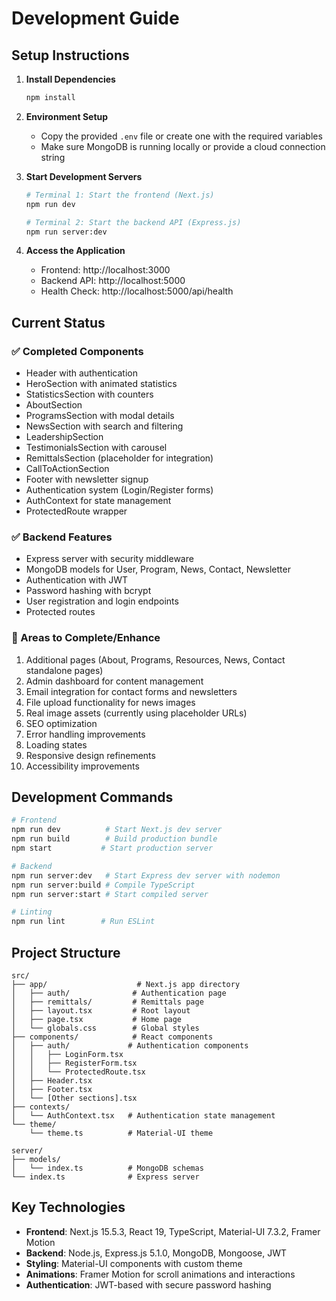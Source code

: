 # Development Guide

## Setup Instructions

1. **Install Dependencies**
   ```bash
   npm install
   ```

2. **Environment Setup**
   - Copy the provided `.env` file or create one with the required variables
   - Make sure MongoDB is running locally or provide a cloud connection string

3. **Start Development Servers**
   ```bash
   # Terminal 1: Start the frontend (Next.js)
   npm run dev
   
   # Terminal 2: Start the backend API (Express.js)
   npm run server:dev
   ```

4. **Access the Application**
   - Frontend: http://localhost:3000
   - Backend API: http://localhost:5000
   - Health Check: http://localhost:5000/api/health

## Current Status

### ✅ Completed Components
- Header with authentication
- HeroSection with animated statistics
- StatisticsSection with counters
- AboutSection
- ProgramsSection with modal details
- NewsSection with search and filtering
- LeadershipSection
- TestimonialsSection with carousel
- RemittalsSection (placeholder for integration)
- CallToActionSection
- Footer with newsletter signup
- Authentication system (Login/Register forms)
- AuthContext for state management
- ProtectedRoute wrapper

### ✅ Backend Features
- Express server with security middleware
- MongoDB models for User, Program, News, Contact, Newsletter
- Authentication with JWT
- Password hashing with bcrypt
- User registration and login endpoints
- Protected routes

### 🚧 Areas to Complete/Enhance
1. Additional pages (About, Programs, Resources, News, Contact standalone pages)
2. Admin dashboard for content management
3. Email integration for contact forms and newsletters
4. File upload functionality for news images
5. Real image assets (currently using placeholder URLs)
6. SEO optimization
7. Error handling improvements
8. Loading states
9. Responsive design refinements
10. Accessibility improvements

## Development Commands

```bash
# Frontend
npm run dev          # Start Next.js dev server
npm run build        # Build production bundle
npm start           # Start production server

# Backend
npm run server:dev   # Start Express dev server with nodemon
npm run server:build # Compile TypeScript
npm run server:start # Start compiled server

# Linting
npm run lint        # Run ESLint
```

## Project Structure

```
src/
├── app/                    # Next.js app directory
│   ├── auth/              # Authentication page
│   ├── remittals/         # Remittals page
│   ├── layout.tsx         # Root layout
│   ├── page.tsx           # Home page
│   └── globals.css        # Global styles
├── components/            # React components
│   ├── auth/             # Authentication components
│   │   ├── LoginForm.tsx
│   │   ├── RegisterForm.tsx
│   │   └── ProtectedRoute.tsx
│   ├── Header.tsx
│   ├── Footer.tsx
│   └── [Other sections].tsx
├── contexts/
│   └── AuthContext.tsx   # Authentication state management
└── theme/
    └── theme.ts          # Material-UI theme

server/
├── models/
│   └── index.ts          # MongoDB schemas
└── index.ts              # Express server
```

## Key Technologies

- **Frontend**: Next.js 15.5.3, React 19, TypeScript, Material-UI 7.3.2, Framer Motion
- **Backend**: Node.js, Express.js 5.1.0, MongoDB, Mongoose, JWT
- **Styling**: Material-UI components with custom theme
- **Animations**: Framer Motion for scroll animations and interactions
- **Authentication**: JWT-based with secure password hashing